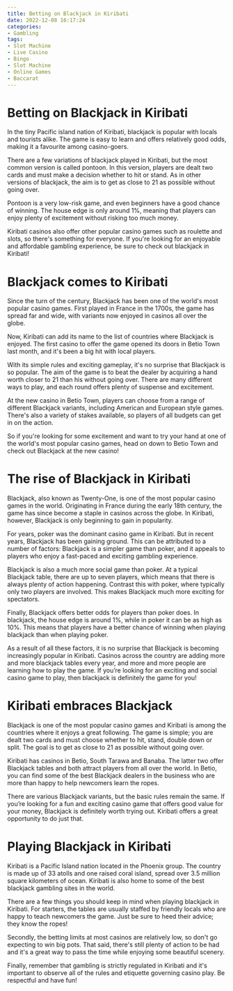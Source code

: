 ```yaml
---
title: Betting on Blackjack in Kiribati
date: 2022-12-08 16:17:24
categories:
- Gambling
tags:
- Slot Machine
- Live Casino
- Bingo
- Slot Machine
- Online Games
- Baccarat
---
```



#  Betting on Blackjack in Kiribati

In the tiny Pacific island nation of Kiribati, blackjack is popular with locals and tourists alike. The game is easy to learn and offers relatively good odds, making it a favourite among casino-goers.

There are a few variations of blackjack played in Kiribati, but the most common version is called pontoon. In this version, players are dealt two cards and must make a decision whether to hit or stand. As in other versions of blackjack, the aim is to get as close to 21 as possible without going over.

Pontoon is a very low-risk game, and even beginners have a good chance of winning. The house edge is only around 1%, meaning that players can enjoy plenty of excitement without risking too much money.

Kiribati casinos also offer other popular casino games such as roulette and slots, so there's something for everyone. If you're looking for an enjoyable and affordable gambling experience, be sure to check out blackjack in Kiribati!

#  Blackjack comes to Kiribati

Since the turn of the century, Blackjack has been one of the world's most popular casino games. First played in France in the 1700s, the game has spread far and wide, with variants now enjoyed in casinos all over the globe.

Now, Kiribati can add its name to the list of countries where Blackjack is enjoyed. The first casino to offer the game opened its doors in Betio Town last month, and it's been a big hit with local players.

With its simple rules and exciting gameplay, it's no surprise that Blackjack is so popular. The aim of the game is to beat the dealer by acquiring a hand worth closer to 21 than his without going over. There are many different ways to play, and each round offers plenty of suspense and excitement.

At the new casino in Betio Town, players can choose from a range of different Blackjack variants, including American and European style games. There's also a variety of stakes available, so players of all budgets can get in on the action.

So if you're looking for some excitement and want to try your hand at one of the world's most popular casino games, head on down to Betio Town and check out Blackjack at the new casino!

#  The rise of Blackjack in Kiribati

Blackjack, also known as Twenty-One, is one of the most popular casino games in the world. Originating in France during the early 18th century, the game has since become a staple in casinos across the globe. In Kiribati, however, Blackjack is only beginning to gain in popularity.

For years, poker was the dominant casino game in Kiribati. But in recent years, Blackjack has been gaining ground. This can be attributed to a number of factors: Blackjack is a simpler game than poker, and it appeals to players who enjoy a fast-paced and exciting gambling experience.

Blackjack is also a much more social game than poker. At a typical Blackjack table, there are up to seven players, which means that there is always plenty of action happening. Contrast this with poker, where typically only two players are involved. This makes Blackjack much more exciting for spectators.

Finally, Blackjack offers better odds for players than poker does. In blackjack, the house edge is around 1%, while in poker it can be as high as 10%. This means that players have a better chance of winning when playing blackjack than when playing poker.

As a result of all these factors, it is no surprise that Blackjack is becoming increasingly popular in Kiribati. Casinos across the country are adding more and more blackjack tables every year, and more and more people are learning how to play the game. If you’re looking for an exciting and social casino game to play, then blackjack is definitely the game for you!

#  Kiribati embraces Blackjack

Blackjack is one of the most popular casino games and Kiribati is among the countries where it enjoys a great following. The game is simple; you are dealt two cards and must choose whether to hit, stand, double down or split. The goal is to get as close to 21 as possible without going over.

Kiribati has casinos in Betio, South Tarawa and Banaba. The latter two offer Blackjack tables and both attract players from all over the world. In Betio, you can find some of the best Blackjack dealers in the business who are more than happy to help newcomers learn the ropes.

There are various Blackjack variants, but the basic rules remain the same. If you’re looking for a fun and exciting casino game that offers good value for your money, Blackjack is definitely worth trying out. Kiribati offers a great opportunity to do just that.

#  Playing Blackjack in Kiribati

Kiribati is a Pacific Island nation located in the Phoenix group. The country is made up of 33 atolls and one raised coral island, spread over 3.5 million square kilometers of ocean. Kiribati is also home to some of the best blackjack gambling sites in the world.

There are a few things you should keep in mind when playing blackjack in Kiribati. For starters, the tables are usually staffed by friendly locals who are happy to teach newcomers the game. Just be sure to heed their advice; they know the ropes!

Secondly, the betting limits at most casinos are relatively low, so don't go expecting to win big pots. That said, there's still plenty of action to be had and it's a great way to pass the time while enjoying some beautiful scenery.

Finally, remember that gambling is strictly regulated in Kiribati and it's important to observe all of the rules and etiquette governing casino play. Be respectful and have fun!